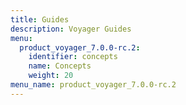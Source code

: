 ```yaml
---
title: Guides
description: Voyager Guides
menu:
  product_voyager_7.0.0-rc.2:
    identifier: concepts
    name: Concepts
    weight: 20
menu_name: product_voyager_7.0.0-rc.2
---
```


